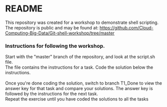 # README

This repository was created for a workshop to demonstrate shell scripting. 
The repository is public and may be found at: https://github.com/Cloud-Computing-Big-Data/Git-shell-workshop/tree/master

### Instructions for following the workshop. 
Start with the "master" branch of the repository, and look at the script.sh file. <br> 
The file contains the instructions for a task. Code the solution below the instructions. <br> 
<br> 
Once you're done coding the solution, switch to branch T1_Done to view the answer key for that task and compare your solutions. The answer key is followed by the instructions for the next task. 
<br> 
Repeat the exercise until you have coded the solutions to all the tasks 
